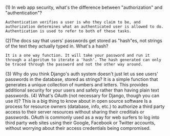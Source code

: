 (1) In web app security, what's the difference between "authorization" and "authentication"?
	
	Authentication verifies a user is who they claim to be, and authorization determines what an authenticated user is allowed to do. 
	Authentication is used to refer to both of these tasks. 

(2)The docs say that users' passwords get stored as "hash"es, not strings of the text they actually typed in. What's a hash?
	
	It is a one way function. It will take your password and run it through a algoritum to iterate a 'hash'. The hash generated can only be traced through the password and not the other way around.  

(3) Why do you think Django's auth system doesn't just let us see users' passwords in the database, stored as strings?
	It is a simple function that generates a unique collection of numbers and letters. This provides additional security for your users and safety rather than having plain text passwords. 
(4) What's OAuth (not necessary for Django, though you can use it)? This is a big thing to know about in open source software
	Is a process for resource owners (database, info, etc.) to authorize a third party access to their server resources without sharing their creditials or passwords. OAuth is commonly used as a way for web surfers to log into third party web sites using their Google, Facebook or Twitter accounts, without worrying about their access credentials being compromised.